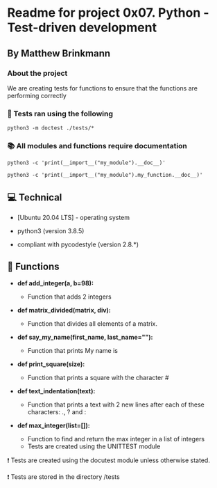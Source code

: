 # Readme for project 0x07. Python - Test-driven development
## By Matthew Brinkmann

### About the project
We are creating tests for functions to ensure that the functions are performing correctly


### :microscope: Tests ran using the following

```
python3 -m doctest ./tests/*
```

### :books: All modules and functions require documentation

```
python3 -c 'print(__import__("my_module").__doc__)'
```
```
python3 -c 'print(__import__("my_module").my_function.__doc__)'
```
## :computer: Technical

* [Ubuntu 20.04 LTS] - operating system

* python3 (version 3.8.5)

* compliant with pycodestyle (version 2.8.*)

## :pushpin: Functions

* **def add_integer(a, b=98):**
  * Function that adds 2 integers

* **def matrix_divided(matrix, div):**
  * Function that divides all elements of a matrix.

* **def say_my_name(first_name, last_name=""):**
  * Function that prints My name is <first name> <last name>

* **def print_square(size):**
  * Function that prints a square with the character #

* **def text_indentation(text):**
  * Function that prints a text with 2 new lines after each of these characters: ., ? and :

* **def max_integer(list=[]):**
  * Function to find and return the max integer in a list of integers
  * Tests are created using the UNITTEST module

:heavy_exclamation_mark: Tests are created using the docutest module unless otherwise stated.

:heavy_exclamation_mark: Tests are stored in the directory /tests
